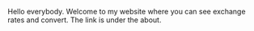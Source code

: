Hello everybody. Welcome to my website where you can see exchange rates and convert. The link is under the about.
